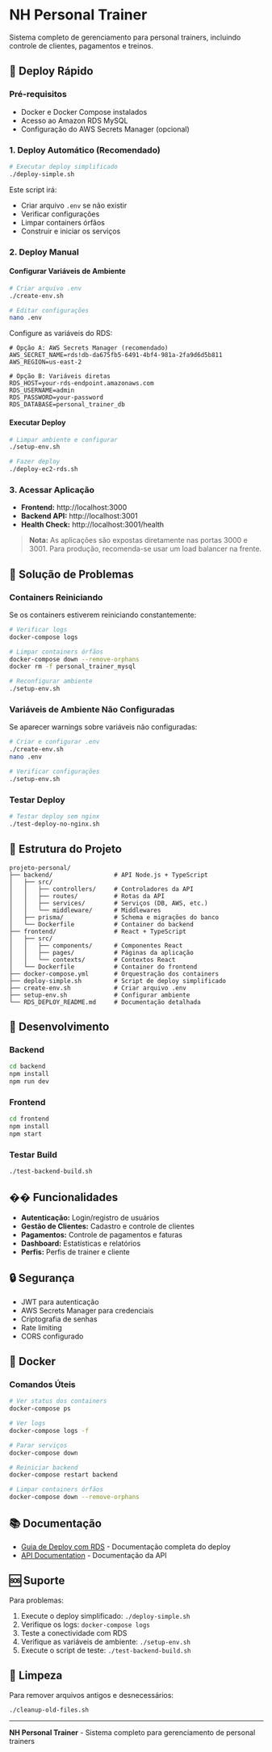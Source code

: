 # NH Personal Trainer

Sistema completo de gerenciamento para personal trainers, incluindo controle de clientes, pagamentos e treinos.

## 🚀 Deploy Rápido

### Pré-requisitos
- Docker e Docker Compose instalados
- Acesso ao Amazon RDS MySQL
- Configuração do AWS Secrets Manager (opcional)

### 1. Deploy Automático (Recomendado)

```bash
# Executar deploy simplificado
./deploy-simple.sh
```

Este script irá:
- Criar arquivo `.env` se não existir
- Verificar configurações
- Limpar containers órfãos
- Construir e iniciar os serviços

### 2. Deploy Manual

#### Configurar Variáveis de Ambiente

```bash
# Criar arquivo .env
./create-env.sh

# Editar configurações
nano .env
```

Configure as variáveis do RDS:
```env
# Opção A: AWS Secrets Manager (recomendado)
AWS_SECRET_NAME=rds!db-da675fb5-6491-4bf4-981a-2fa9d6d5b811
AWS_REGION=us-east-2

# Opção B: Variáveis diretas
RDS_HOST=your-rds-endpoint.amazonaws.com
RDS_USERNAME=admin
RDS_PASSWORD=your-password
RDS_DATABASE=personal_trainer_db
```

#### Executar Deploy

```bash
# Limpar ambiente e configurar
./setup-env.sh

# Fazer deploy
./deploy-ec2-rds.sh
```

### 3. Acessar Aplicação

- **Frontend:** http://localhost:3000
- **Backend API:** http://localhost:3001
- **Health Check:** http://localhost:3001/health

> **Nota:** As aplicações são expostas diretamente nas portas 3000 e 3001. Para produção, recomenda-se usar um load balancer na frente.

## 🔧 Solução de Problemas

### Containers Reiniciando

Se os containers estiverem reiniciando constantemente:

```bash
# Verificar logs
docker-compose logs

# Limpar containers órfãos
docker-compose down --remove-orphans
docker rm -f personal_trainer_mysql

# Reconfigurar ambiente
./setup-env.sh
```

### Variáveis de Ambiente Não Configuradas

Se aparecer warnings sobre variáveis não configuradas:

```bash
# Criar e configurar .env
./create-env.sh
nano .env

# Verificar configurações
./setup-env.sh
```

### Testar Deploy

```bash
# Testar deploy sem nginx
./test-deploy-no-nginx.sh
```

## 📁 Estrutura do Projeto

```
projeto-personal/
├── backend/                 # API Node.js + TypeScript
│   ├── src/
│   │   ├── controllers/     # Controladores da API
│   │   ├── routes/          # Rotas da API
│   │   ├── services/        # Serviços (DB, AWS, etc.)
│   │   └── middleware/      # Middlewares
│   ├── prisma/              # Schema e migrações do banco
│   └── Dockerfile           # Container do backend
├── frontend/                # React + TypeScript
│   ├── src/
│   │   ├── components/      # Componentes React
│   │   ├── pages/           # Páginas da aplicação
│   │   └── contexts/        # Contextos React
│   └── Dockerfile           # Container do frontend
├── docker-compose.yml       # Orquestração dos containers
├── deploy-simple.sh         # Script de deploy simplificado
├── create-env.sh            # Criar arquivo .env
├── setup-env.sh             # Configurar ambiente
└── RDS_DEPLOY_README.md     # Documentação detalhada
```

## 🔧 Desenvolvimento

### Backend
```bash
cd backend
npm install
npm run dev
```

### Frontend
```bash
cd frontend
npm install
npm start
```

### Testar Build
```bash
./test-backend-build.sh
```

## �� Funcionalidades

- **Autenticação:** Login/registro de usuários
- **Gestão de Clientes:** Cadastro e controle de clientes
- **Pagamentos:** Controle de pagamentos e faturas
- **Dashboard:** Estatísticas e relatórios
- **Perfis:** Perfis de trainer e cliente

## 🔒 Segurança

- JWT para autenticação
- AWS Secrets Manager para credenciais
- Criptografia de senhas
- Rate limiting
- CORS configurado

## 🐳 Docker

### Comandos Úteis

```bash
# Ver status dos containers
docker-compose ps

# Ver logs
docker-compose logs -f

# Parar serviços
docker-compose down

# Reiniciar backend
docker-compose restart backend

# Limpar containers órfãos
docker-compose down --remove-orphans
```

## 📚 Documentação

- [Guia de Deploy com RDS](RDS_DEPLOY_README.md) - Documentação completa do deploy
- [API Documentation](API_DOCUMENTATION.md) - Documentação da API

## 🆘 Suporte

Para problemas:

1. Execute o deploy simplificado: `./deploy-simple.sh`
2. Verifique os logs: `docker-compose logs`
3. Teste a conectividade com RDS
4. Verifique as variáveis de ambiente: `./setup-env.sh`
5. Execute o script de teste: `./test-backend-build.sh`

## 🧹 Limpeza

Para remover arquivos antigos e desnecessários:

```bash
./cleanup-old-files.sh
```

---

**NH Personal Trainer** - Sistema completo para gerenciamento de personal trainers 